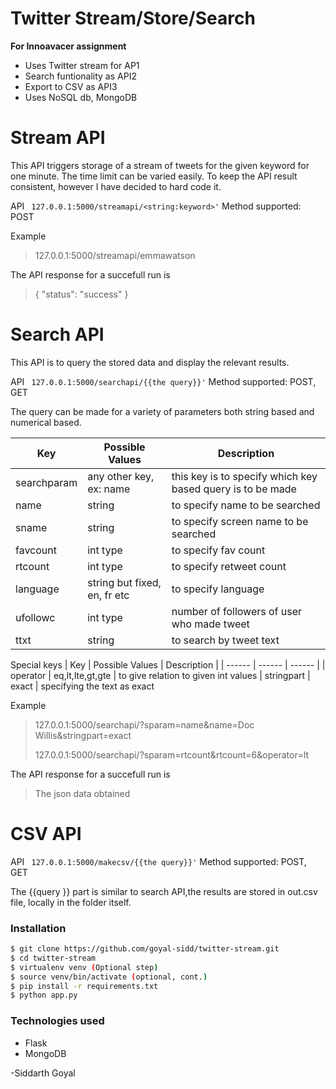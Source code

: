 # Twitter Stream/Store/Search


**For Innoavacer assignment**
  - Uses Twitter stream for AP1
  - Search funtionality as API2
  - Export to CSV as API3
  - Uses NoSQL db, MongoDB
  
# Stream API

This API triggers storage of a stream of tweets for the given keyword for one minute. The time limit can be varied easily. To keep the API result consistent, however I have decided to hard code it.

API ``` 127.0.0.1:5000/streamapi/<string:keyword>'```
Method supported: POST

Example
> 127.0.0.1:5000/streamapi/emmawatson

The API response for a succefull run is
> {
>    "status": "success"
>}

# Search API

This API is to query the stored data and display the relevant results.

API ``` 127.0.0.1:5000/searchapi/{{the query}}'```
Method supported: POST, GET

The query can be made for a variety of parameters both string based and numerical based.

| Key | Possible Values | Description | 
| ------ | ------ | ------ |
| searchparam | any other key, ex: name | this key is to specify which key based query is to be made | 
| name | string | to specify name to be searched
| sname | string | to specify screen name to be searched
| favcount | int type | to specify fav count
| rtcount | int type | to specify retweet count
| language | string but fixed, en, fr etc | to specify language
| ufollowc | int type | number of followers of user who made tweet | 
| ttxt | string | to search by tweet text |

Special keys
| Key | Possible Values | Description | 
| ------ | ------ | ------ |
| operator | eq,lt,lte,gt,gte | to give relation to given int values
| stringpart | exact | specifying the text as exact

Example
> 127.0.0.1:5000/searchapi/?sparam=name&name=Doc Willis&stringpart=exact
>
> 127.0.0.1:5000/searchapi/?sparam=rtcount&rtcount=6&operator=lt

The API response for a succefull run is
> The json data obtained

# CSV API

API ``` 127.0.0.1:5000/makecsv/{{the query}}'```
Method supported: POST, GET

The {{query }} part is similar to search API,the results are stored in out.csv file, locally in the folder itself.

### Installation

```sh
$ git clone https://github.com/goyal-sidd/twitter-stream.git
$ cd twitter-stream
$ virtualenv venv (Optional step)
$ source venv/bin/activate (optional, cont.)
$ pip install -r requirements.txt
$ python app.py
```

### Technologies used

 - Flask
 - MongoDB

-Siddarth Goyal

